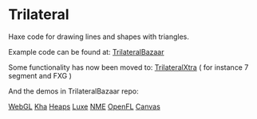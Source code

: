 # Trilateral
Haxe code for drawing lines and shapes with triangles.

Example code can be found at:
[TrilateralBazaar](https://github.com/nanjizal/TrilateralBazaar/)

Some functionality has now been moved to:
[TrilateralXtra](https://github.com/nanjizal/TrilateralXtra/)
( for instance 7 segment and FXG )

And the demos in TrilateralBazaar repo:

[WebGL](https://nanjizal.github.io/TrilateralBazaar/demo/binWebGL/)
[Kha](https://nanjizal.github.io/TrilateralBazaar/toolkitTest/build/html5/)
[Heaps](https://nanjizal.github.io/TrilateralBazaar/toolkitTest/binHeaps/)
[Luxe](https://nanjizal.github.io/TrilateralBazaar/toolkitTest/binLuxe/web/)
[NME](https://nanjizal.github.io/TrilateralBazaar/toolkitTest/binNme/jsprime/TestFlash/)
[OpenFL](https://nanjizal.github.io/TrilateralBazaar/toolkitTest/openFL/)
[Canvas](https://nanjizal.github.io/TrilateralBazaar/toolkitTest/binCanvas/?a=refresh)
